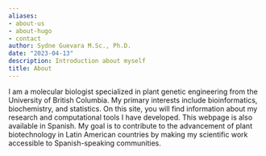 ```yaml
---
aliases:
- about-us
- about-hugo
- contact
author: Sydne Guevara M.Sc., Ph.D.
date: "2023-04-13"
description: Introduction about myself
title: About
---
```

I am a molecular biologist specialized in plant genetic engineering from the University of British Columbia. My primary interests include bioinformatics, biochemistry, and statistics. On this site, you will find information about my research and computational tools I have developed. This webpage is also available in Spanish. My goal is to contribute to the advancement of plant biotechnology in Latin American countries by making my scientific work accessible to Spanish-speaking communities.

